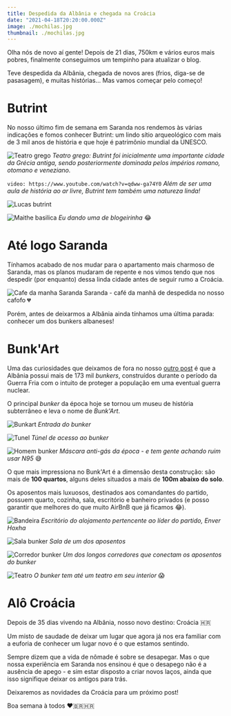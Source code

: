 ```yaml
---
title: Despedida da Albânia e chegada na Croácia
date: "2021-04-18T20:20:00.000Z"
image: ./mochilas.jpg
thumbnail: ./mochilas.jpg
---
```


Olha nós de novo aí gente! Depois de 21 dias, 750km e vários euros mais pobres, finalmente conseguimos um tempinho para atualizar o blog.

Teve despedida da Albânia, chegada de novos ares (frios, diga-se de pasasagem), e muitas histórias... Mas vamos começar pelo começo!

# Butrint

No nosso último fim de semana em Saranda nos rendemos às várias indicações e fomos conhecer Butrint: um lindo sítio arqueológico com mais de 3 mil anos de história e que hoje é patrimônio mundial da UNESCO.

![Teatro grego](./teatro_grego.jpg)
*Teatro grego: Butrint foi inicialmente uma importante cidade da Grécia antiga, sendo posteriormente dominada pelos impérios romano, otomano e veneziano.*

`video: https://www.youtube.com/watch?v=qdww-ga74Y0`
*Além de ser uma aula de história ao ar livre, Butrint tem também uma natureza linda!*

![Lucas butrint](./lucas_butrint.jpg)

![Maithe basilica](./maithe_basilica.jpg)
*Eu dando uma de blogeirinha* 😂

# Até logo Saranda

Tínhamos acabado de nos mudar para o apartamento mais charmoso de Saranda, mas os planos mudaram de repente e nos vimos tendo que nos despedir (por enquanto) dessa linda cidade antes de seguir rumo a Croácia.

![Cafe da manha Saranda](./cafe_da_manha_saranda.jpeg)
Saranda - café da manhã de despedida no nosso cafofo 💔

Porém, antes de deixarmos a Albânia ainda tínhamos uma última parada: conhecer um dos bunkers albaneses!

# Bunk'Art

Uma das curiosidades que deixamos de fora no nosso [outro post](../5-curiosidades-uteis-sobre-a-albania) é que a Albânia possui mais de 173 mil *bunkers*, construídos durante o período da Guerra Fria com o intuito de proteger a população em uma eventual guerra nuclear.

O principal *bunker* da época hoje se tornou um museu de história subterrâneo e leva o nome de *Bunk'Art*.

![Bunkart](./bunkart_entrada.jpg)
*Entrada do bunker*

![Tunel](./tunel.jpeg)
*Túnel de acesso ao bunker*

![Homem bunker](./homem_bunker.jpg)
*Máscara anti-gás da época - e tem gente achando ruim usar N95* 😅

O que mais impressiona no Bunk'Art é a dimensão desta construção: são mais de **100 quartos**, alguns deles situados a mais de **100m abaixo do solo**.

Os aposentos mais luxuosos, destinados aos comandantes do partido, possuem quarto, cozinha, sala, escritório e banheiro privados (e posso garantir que melhores do que muito AirBnB que já ficamos 😂).

![Bandeira](./bandeira_comunista.jpeg)
*Escritório do alojamento pertencente ao líder do partido, Enver Hoxha*

![Sala bunker](./sala_bunker.jpg)
*Sala de um dos aposentos*

![Corredor bunker](./corredor_bunker.jpg)
*Um dos longos corredores que conectam os aposentos do bunker*

![Teatro](./teatro_bunker.jpg)
*O bunker tem até um teatro em seu interior* 😱

# Alô Croácia

Depois de 35 dias vivendo na Albânia, nosso novo destino: Croácia 🇭🇷

Um misto de saudade de deixar um lugar que agora já nos era familiar com a euforia de conhecer um lugar novo é o que estamos sentindo.

Sempre dizem que a vida de nômade é sobre se desapegar. Mas o que nossa experiência em Saranda nos ensinou é que o desapego não é a ausência de apego - e sim estar disposto a criar novos laços, ainda que isso signifique deixar os antigos para trás.

Deixaremos as novidades da Croácia para um próximo post!

Boa semana à todos ❤️🇧🇷🇭🇷
